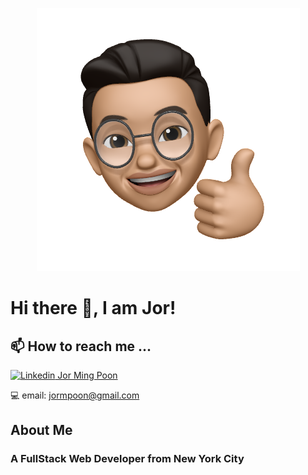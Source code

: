<p align="center">
  <img src="/img/JMPlogo.png">
</p>



# Hi there 👋, I am Jor! 


## 📫 How to reach me ...

<i class="fab fa-linkedin"></i> [![Linkedin](https://i.stack.imgur.com/gVE0j.png) Jor Ming Poon](https://www.linkedin.com/in/jor-ming-poon/)

💻 email: jormpoon@gmail.com

## About Me

### A FullStack Web Developer from New York City


<!--
**JorPoon/JorPoon** is a ✨ _special_ ✨ repository because its `README.md` (this file) appears on your GitHub profile.

Here are some ideas to get you started:

- 🔭 I’m currently working on ...
- 🌱 I’m currently learning ...
- 👯 I’m looking to collaborate on ...
- 🤔 I’m looking for help with ...
- 💬 Ask me about ...
- 📫 How to reach me: ...
- 😄 Pronouns: ...
- ⚡ Fun fact: ...
-->
